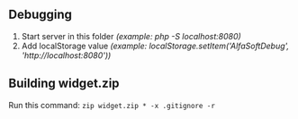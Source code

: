 ## Debugging
1. Start server in this folder *(example: php -S localhost:8080)*
2. Add localStorage value *(example: localStorage.setItem('AlfaSoftDebug', 'http://localhost:8080'))*

## Building widget.zip
Run this command: 
`zip widget.zip * -x .gitignore -r`